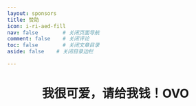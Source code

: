 ```yaml
---
layout: sponsors
title: 赞助
icon: i-ri-aed-fill
nav: false        # 关闭页面导航
comment: false    # 关闭评论
toc: false        # 关闭文章目录
aside: false    # 关闭目录边栏

---
```


# <center>我很可爱，请给我钱！OVO</center>

<SponsorRecommend />
<SponsorsDisplay />
<spon />